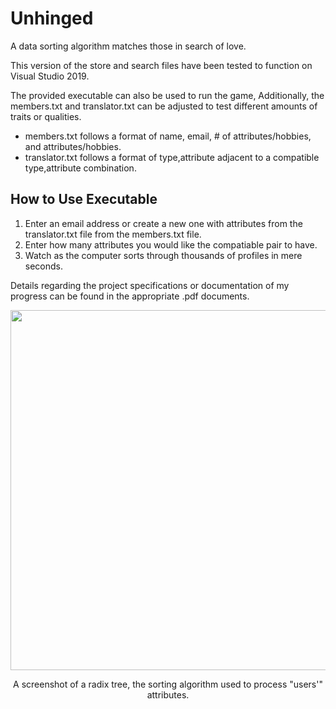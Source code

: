 # Unhinged
A data sorting algorithm matches those in search of love.

This version of the store and search files have been tested to function on Visual Studio 2019.

The provided executable can also be used to run the game, Additionally, the members.txt and translator.txt can be adjusted to test different amounts of traits or qualities.

- members.txt follows a format of name, email, # of attributes/hobbies, and attributes/hobbies.
- translator.txt follows a format of type,attribute adjacent to a compatible type,attribute combination.

## How to Use Executable
1. Enter an email address or create a new one with attributes from the translator.txt file from the members.txt file.
2. Enter how many attributes you would like the compatiable pair to have.
3. Watch as the computer sorts through thousands of profiles in mere seconds.<br>


Details regarding the project specifications or documentation of my progress can be found in the appropriate .pdf documents.
<p align="center">
  <img src="https://user-images.githubusercontent.com/99045459/190285271-79ad5400-9a4e-4e4d-84be-34b90042f707.png" width="855" height="576">
</p>

<p align="center">
  A screenshot of a radix tree, the sorting algorithm used to process "users'" attributes.
</p>
